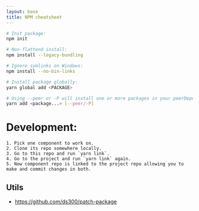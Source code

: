 ```yaml
---
layout: base
title: NPM cheatsheet
---
```


```sh
# Init package:
npm init

# Non-flattend install:
npm install --legacy-bundling

# Ignore symlinks on Windows:
npm install --no-bin-links

# Install package globally:
yarn global add <PACKAGE>

# Using --peer or -P will install one or more packages in your peerDependencies.
yarn add <package...> [--peer/-P]

```

# Development:
    1. Pick one component to work on.
    2. Clone its repo somewhere locally.
    3. Go to this repo and run `yarn link`.
    4. Go to the project and run `yarn link` again.
    5. Now component repo is linked to the project repo allowing you to make and commit changes in both.

## Utils

* https://github.com/ds300/patch-package
